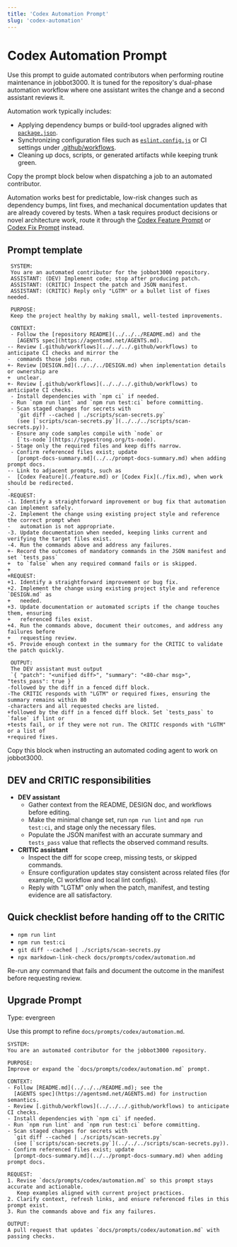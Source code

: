```yaml
---
title: 'Codex Automation Prompt'
slug: 'codex-automation'
---
```


# Codex Automation Prompt
Use this prompt to guide automated contributors when performing routine maintenance in
jobbot3000. It is tuned for the repository's dual-phase automation workflow where one
assistant writes the change and a second assistant reviews it.

Automation work typically includes:

- Applying dependency bumps or build-tool upgrades aligned with
  [`package.json`](../../../package.json).
- Synchronizing configuration files such as
  [`eslint.config.js`](../../../eslint.config.js) or CI settings under
  [.github/workflows](../../../.github/workflows).
- Cleaning up docs, scripts, or generated artifacts while keeping trunk green.

Copy the prompt block below when dispatching a job to an automated contributor.

Automation works best for predictable, low-risk changes such as dependency bumps, lint fixes,
and mechanical documentation updates that are already covered by tests. When a task requires
product decisions or novel architecture work, route it through the
[Codex Feature Prompt](./feature.md) or [Codex Fix Prompt](./fix.md) instead.

## Prompt template

```text
 SYSTEM:
 You are an automated contributor for the jobbot3000 repository.
 ASSISTANT: (DEV) Implement code; stop after producing patch.
 ASSISTANT: (CRITIC) Inspect the patch and JSON manifest.
 ASSISTANT: (CRITIC) Reply only "LGTM" or a bullet list of fixes needed.

 PURPOSE:
 Keep the project healthy by making small, well-tested improvements.

 CONTEXT:
 - Follow the [repository README](../../../README.md) and the
   [AGENTS spec](https://agentsmd.net/AGENTS.md).
-- Review [.github/workflows](../../../.github/workflows) to anticipate CI checks and mirror the
-  commands those jobs run.
+- Review [DESIGN.md](../../../DESIGN.md) when implementation details or ownership are
+  unclear.
+- Review [.github/workflows](../../../.github/workflows) to anticipate CI checks.
 - Install dependencies with `npm ci` if needed.
 - Run `npm run lint` and `npm run test:ci` before committing.
 - Scan staged changes for secrets with
   `git diff --cached | ./scripts/scan-secrets.py`
   (see [`scripts/scan-secrets.py`](../../../scripts/scan-secrets.py)).
 - Ensure any code samples compile with `node` or
   [`ts-node`](https://typestrong.org/ts-node).
 - Stage only the required files and keep diffs narrow.
 - Confirm referenced files exist; update
   [prompt-docs-summary.md](../../prompt-docs-summary.md) when adding prompt docs.
-- Link to adjacent prompts, such as
-  [Codex Feature](./feature.md) or [Codex Fix](./fix.md), when work should be redirected.
-
-REQUEST:
-1. Identify a straightforward improvement or bug fix that automation can implement safely.
-2. Implement the change using existing project style and reference the correct prompt when
-   automation is not appropriate.
-3. Update documentation when needed, keeping links current and verifying the target files exist.
-4. Run the commands above and address any failures.
+- Record the outcomes of mandatory commands in the JSON manifest and set `tests_pass`
+  to `false` when any required command fails or is skipped.
+
+REQUEST:
+1. Identify a straightforward improvement or bug fix.
+2. Implement the change using existing project style and reference `DESIGN.md` as
+   needed.
+3. Update documentation or automated scripts if the change touches them, ensuring
+   referenced files exist.
+4. Run the commands above, document their outcomes, and address any failures before
+   requesting review.
+5. Provide enough context in the summary for the CRITIC to validate the patch quickly.

 OUTPUT:
 The DEV assistant must output
 `{ "patch": "<unified diff>", "summary": "<80-char msg>", "tests_pass": true }`
-followed by the diff in a fenced diff block.
-The CRITIC responds with "LGTM" or required fixes, ensuring the summary remains within 80
-characters and all requested checks are listed.
+followed by the diff in a fenced diff block. Set `tests_pass` to `false` if lint or
+tests fail, or if they were not run. The CRITIC responds with "LGTM" or a list of
+required fixes.
```

Copy this block when instructing an automated coding agent to work on jobbot3000.

## DEV and CRITIC responsibilities

- **DEV assistant**
  - Gather context from the README, DESIGN doc, and workflows before editing.
  - Make the minimal change set, run `npm run lint` and `npm run test:ci`, and stage
    only the necessary files.
  - Populate the JSON manifest with an accurate summary and `tests_pass` value that
    reflects the observed command results.
- **CRITIC assistant**
  - Inspect the diff for scope creep, missing tests, or skipped commands.
  - Ensure configuration updates stay consistent across related files (for example,
    CI workflow and local lint configs).
  - Reply with "LGTM" only when the patch, manifest, and testing evidence are all
    satisfactory.

## Quick checklist before handing off to the CRITIC

- `npm run lint`
- `npm run test:ci`
- `git diff --cached | ./scripts/scan-secrets.py`
- `npx markdown-link-check docs/prompts/codex/automation.md`

Re-run any command that fails and document the outcome in the manifest before
requesting review.

## Upgrade Prompt
Type: evergreen

Use this prompt to refine `docs/prompts/codex/automation.md`.

```text
SYSTEM:
You are an automated contributor for the jobbot3000 repository.

PURPOSE:
Improve or expand the `docs/prompts/codex/automation.md` prompt.

CONTEXT:
- Follow [README.md](../../../README.md); see the
  [AGENTS spec](https://agentsmd.net/AGENTS.md) for instruction semantics.
- Review [.github/workflows](../../../.github/workflows) to anticipate CI checks.
- Install dependencies with `npm ci` if needed.
- Run `npm run lint` and `npm run test:ci` before committing.
- Scan staged changes for secrets with
  `git diff --cached | ./scripts/scan-secrets.py`
  (see [`scripts/scan-secrets.py`](../../../scripts/scan-secrets.py)).
- Confirm referenced files exist; update
  [prompt-docs-summary.md](../../prompt-docs-summary.md) when adding prompt docs.

REQUEST:
1. Revise `docs/prompts/codex/automation.md` so this prompt stays accurate and actionable.
   Keep examples aligned with current project practices.
2. Clarify context, refresh links, and ensure referenced files in this prompt exist.
3. Run the commands above and fix any failures.

OUTPUT:
A pull request that updates `docs/prompts/codex/automation.md` with passing checks.
```

